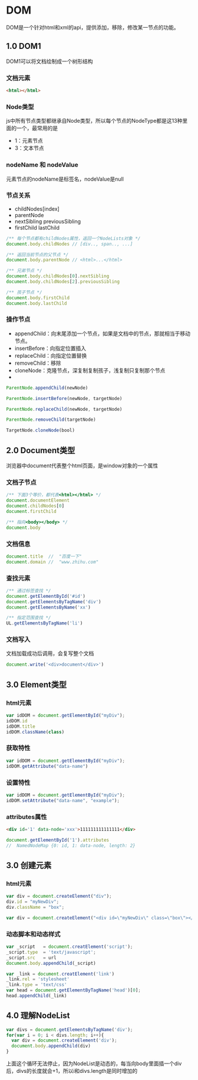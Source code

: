 # DOM
DOM是一个针对html和xml的api，提供添加，移除，修改某一节点的功能。


## 1.0 DOM1
DOM1可以将文档绘制成一个树形结构

### 文档元素
```html
<html></html>
```

### Node类型 
js中所有节点类型都继承自Node类型，所以每个节点的NodeType都是这13种里面的一个，最常用的是
- 1：元素节点
- 3：文本节点

### nodeName 和 nodeValue
元素节点的nodeName是标签名，nodeValue是null

### 节点关系
- childNodes[index]
- parentNode 
- nextSibling previousSibling
- firstChild lastChild

```js
/** 每个节点都有childNodes属性，返回一个NodeLists对象 */
document.body.childNodes // [div.., span.., ...]

/** 返回当前节点的父节点 */
document.body.parentNode // <html>...</html>

/** 兄弟节点 */
document.body.childNodes[0].nextSibling
document.body.childNodes[2].previousSibling

/** 孩子节点 */
document.body.firstChild
document.body.lastChild
```

### 操作节点
- appendChild：向末尾添加一个节点，如果是文档中的节点，那就相当于移动节点。
- insertBefore：向指定位置插入
- replaceChild：向指定位置替换
- removeChild：移除
- cloneNode：克隆节点，深复制复制孩子，浅复制只复制那个节点
- 
```js
ParentNode.appendChild(newNode)

ParentNode.insertBefore(newNode, targetNode)

ParentNode.replaceChild(newNode, targetNode)

ParentNode.removeChild(targetNode)

TargetNode.cloneNode(bool)
```



## 2.0 Document类型
浏览器中document代表整个html页面，是window对象的一个属性

### 文档子节点

```js
/** 下面3个等价，都代表<html></html> */
document.documentElement
document.childNodes[0]
document.firstChild

/** 指向<body></body> */
document.body
```


### 文档信息
```js
document.title  //  "百度一下"
document.domain //  "www.zhihu.com"
```

### 查找元素
```js
/** 通过标签查找 */
document.getElementById('#id')
document.getElementsByTagName('div')
document.getElementsByName('xx')

/** 指定范围查找 */
UL.getElementsByTagName('li')
```

### 文档写入
文档加载成功后调用，会复写整个文档
```js
document.write('<div>document</div>')
```

## 3.0 Element类型

### html元素
```js
var idDOM = document.getElementById("myDiv");
idDOM.id
idDOM.title 
idDOM.className(class)
```

### 获取特性
```js
var idDOM = document.getElementById("myDiv");
idDOM.getAttribute("data-name")
```

### 设置特性
```js
var idDOM = document.getElementById("myDiv");
idDOM.setAttribute("data-name", "example");
```

### attributes属性
```html
<div id='1' data-node='xxx'>111111111111111</div>
```
```js
document.getElementById('1').attributes
//  NamedNodeMap {0: id, 1: data-node, length: 2}
```

## 3.0 创建元素

### html元素
```js
var div = document.createElement("div");
div.id = "myNewDiv";
div.className = "box";

var div = document.createElement("<div id=\"myNewDiv\" class=\"box\"></div >");
```


### 动态脚本和动态样式
```js
var _script   = document.creatElement('script');
_script.type  = 'text/javascript'; 
_script.src   = url
document.body.appendChild(_script)

var _link = document.creatElement('link')
_link.rel = 'stylesheet'
_link.type = 'text/css'
var head = document.getElementByTagName('head')[0];
head.appendChild(_link)
```


## 4.0 理解NodeList
```js
var divs = document.getElementsByTagName('div');
for(var i = 0; i < divs.length; i++){
  var div = document.createElement('div');
  document.body.appendChild(div)
}
```
上面这个循环无法停止，因为NodeList是动态的，每当向body里面插一个div后，divs的长度就会+1，所以i和divs.length是同时增加的






